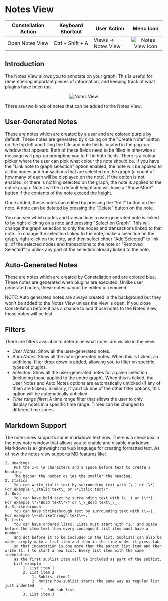 # Notes View

<table class="table table-striped">
<thead>
<tr class="header">
<th>Constellation Action</th>
<th>Keyboard Shortcut</th>
<th>User Action</th>
<th style="text-align: center;">Menu Icon</th>
</tr>
</thead>
<tbody>
<tr class="odd">
<td>Open Notes View</td>
<td>Ctrl + Shift + A</td>
<td>Views -&gt; Notes View</td>
<td style="text-align: center;"><img src="../ext/docs/CoreNotesView/src/au/gov/asd/tac/constellation/views/notes/resources/notes-view.png" alt="Notes View Icon" /></td>
</tr>
</tbody>
</table>

## Introduction

The Notes View allows you to annotate on your graph. This is useful for
remembering important pieces of information, and keeping track of what
plugins have been run.

<div style="text-align: center">

<img src="../ext/docs/CoreNotesView/src/au/gov/asd/tac/constellation/views/notes/resources/NotesView.png" alt="Notes
View" />

</div>

There are two kinds of notes that can be added to the Notes View:

## User-Generated Notes

These are notes which are created by a user and are colored purple by default.
These notes are generated by clicking on the "Create Note" button on the top left and
filling the title and note fields located in the pop-up window that appears. Both of these
fields need to be filled in otherwise a message will pop-up prompting
you to fill in both fields. There is a colour picker where the user can pick what colour the note should be. If you have the "Link note to graph
selection" option enabled, the note will be applied to all the nodes and
transactions that are selected on the graph (a count of how many of each
will be displayed on the note). If the option is not enabled, or there
is nothing selected on the graph, the note is applied to the entire
graph. Notes will be a default height and will have a "Show More" button if the contents of the note exceed the height.

Once added, these notes can edited by pressing the "Edit" button on the
note. A note can be deleted by pressing the "Delete" button on the note.

You can see which nodes and transactions a user-generated note is linked
to by right-clicking on a note and pressing "Select on Graph". This will
change the graph selection to only the nodes and transactions linked to
that note. To change the selection linked to the note, make a selection 
on the graph, right-click on the note, and then select either "Add Selected" 
to link all of the selected nodes and transactions to the note or 
"Removed Selected" to unlink any part of the selection already linked to 
the note.

## Auto-Generated Notes

These are notes which are created by Constellation and are colored
blue. These notes are generated when plugins are executed. Unlike user
generated notes, these notes cannot be edited or removed.

NOTE: Auto generated notes are always created in the background but they
won't be added to the Notes View unless the view is open. If you close
Constellation before it has a chance to add those notes to the Notes
View, those notes will be lost.

## Filters

There are filters available to determine what notes are visible in the
view:

-   *User Notes*: Show all the user-generated notes.
-   *Auto Notes*: Show all the auto-generated notes. When this is
    ticked, an additional filter drop-down is added, allowing you to
    filter on specific types of plugins.
-   *Selected*: Show all the user-generated notes for a given selection
    (including those applied to the entire graph). When this is ticked,
    the User Notes and Auto Notes options are automatically unticked (if
    any of them are ticked). Similarly, if you tick one of the other
    filter options, this option will be automatically unticked.
-   *Time range filter*: A time range filter that allows the user to only  
    display notes in a specific time range. Times can be changed to different
    time zones.

## Markdown Support

The notes view supports some markdown text now. There is a checkbox in the new note
window that allows you to enable and disable markdown. Markdown is a lightweight markup
language for creating formatted text. As of now the notes view supports MD features like:

    1. Headings
        Put the 1-6 \# characters and a space before text to create a heading.
        The higher the number os \#s the smaller the heading.
    2. Italics
        You can write italic text by surrounding text with (\_) or (\*). For example \_Italic text\_ or \*Italic text\*.
    3. Bold
        You can have bold text by surrounding text with (\__) or (\**). For example \*\*Bold text\*\* or \_\_Bold text\_\_.
    4. Strikethrough
        You can have Strikethrough text by surrounding text with (\~~). For example \~~Strikethrough text\~~.
    5. Lists
        You can have ordered lists. Lists must start with "1." and space before the item text then every consequent list item must have a number
        and dot before it to be included in the list. Sublists can also be made, simply make a list item and then in the line under it press tab
        so that indentation is one more than the parent list item and then write (1. ) to start a new list. Every list item with the same indentation
        as the first sublist item will be included as part of the sublist.
        List example
            1. List item 1
            2. List item 2
                1. Sublist item 1
                2. Notice how sublist starts the same way as regular list just indented
                    1. Sub-sub list
            3. List item 3
